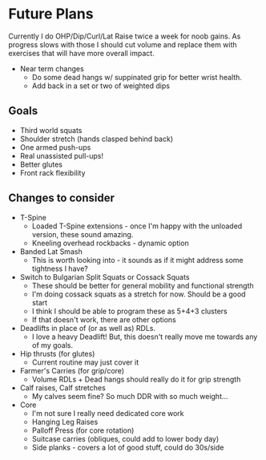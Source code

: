 # Future Plans

Currently I do OHP/Dip/Curl/Lat Raise twice a week for noob gains. As
progress slows with those I should cut volume and replace them with exercises
that will have more overall impact.

- Near term changes
    - Do some dead hangs w/ suppinated grip for better wrist health.
    - Add back in a set or two of weighted dips

## Goals

- Third world squats
- Shoulder stretch (hands clasped behind back)
- One armed push-ups
- Real unassisted pull-ups!
- Better glutes
- Front rack flexibility

## Changes to consider

- T-Spine
    - Loaded T-Spine extensions - once I'm happy with the unloaded version, these sound amazing.
    - Kneeling overhead rockbacks - dynamic option
- Banded Lat Smash
    - This is worth looking into - it sounds as if it might address some tightness I have?
- Switch to Bulgarian Split Squats or Cossack Squats
    - These should be better for general mobility and functional strength
    - I'm doing cossack squats as a stretch for now. Should be a good start
    - I think I should be able to program these as 5+4+3 clusters
    - If that doesn't work, there are other options
- Deadlifts in place of (or as well as) RDLs.
    - I love a heavy Deadlift! But, this doesn't really move me towards any of my goals.
- Hip thrusts (for glutes)
    - Current routine may just cover it
- Farmer's Carries (for grip/core)
    - Volume RDLs + Dead hangs should really do it for grip strength
- Calf raises, Calf stretches
    - My calves seem fine? So much DDR with so much weight...
- Core
    - I'm not sure I really need dedicated core work
    - Hanging Leg Raises
    - Palloff Press (for core rotation)
    - Suitcase carries (obliques, could add to lower body day)
    - Side planks - covers a lot of good stuff, could do 30s/side
